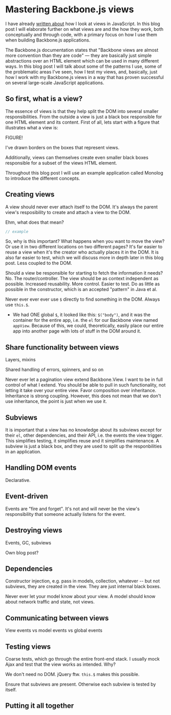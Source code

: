 Mastering Backbone.js views
===========================

I have already [written about]() how I look at views in JavaScript. In
this blog post I will elaborate further on what views are and the how
they work, both conceptually and through code, with a primary focus on
how I use them when building Backbone.js applications.

The Backbone.js documentation states that "Backbone views are almost
more convention than they are code" — they are basically just simple
abstractions over an HTML element which can be used in many different
ways. In this blog post I will talk about some of the patterns I use,
some of the problematic areas I've seen, how I test my views, and,
basically, just how I work with my Backbone.js views in a way that has
proven successful on several large-scale JavaScript applications.

So first, what is a view?
-------------------------

The essence of views is that they help split the DOM into several
smaller responsibilities. From the outside a view is just a black box
responsible for one HTML element and its content. First of all, lets
start with a figure that illustrates what a view is:

FIGURE!

I've drawn borders on the boxes that represent views.

Additionally, views can themselves create even smaller black boxes
responsible for a subset of the views HTML element.

Throughout this blog post I will use an example application called
Monolog to introduce the different concepts. 

Creating views
--------------

A view should never ever attach itself to the DOM. It's always the
parent view's resposibility to create and attach a view to the DOM.

Ehm, what does that mean?

```javascript
// example
```

So, why is this important? What happens when you want to move the view?
Or use it in two different locations on two different pages? It's far
easier to reuse a view when it's the creator who actually places it in
the DOM. It is also far easier to test, which we will discuss more in
depth later in this blog post. Less coupled to the DOM.

Should a view be responsible for starting to fetch the information it
needs? No. The router/controller. The view should be as context
independent as possible. Increased reusability. More control. Easier to
test. Do as little as possible in the constructor, which is an accepted
"pattern" in Java et al.

Never ever ever ever use `$` directly to find something in the DOM.
Always use `this.$`.

* We had ONE global `$`, it looked like this: `$("body")`, and it was
  the container for the entire app, i.e. the `el` for our Backbone view
  named `appView`. Because of this, we could, theoretically, easily
  place our entire app into another page with lots of stuff in the DOM
  around it.

Share functionality between views
---------------------------------

Layers, mixins

Shared handling of errors, spinners, and so on

Never ever let a pagination view extend Backbone.View. I want to be in
full control of what I extend. You should be able to pull in such
functionality, not letting it take over your entire view. Favor
composition over inheritance. Inheritance is strong coupling. However,
this does not mean that we don't use inheritance, the point is just when
we use it.

Subviews
--------

It is important that a view has no knowledge about its subviews except
for their `el`, other dependencies, and their API, i.e.  the events the
view trigger. This simplifies testing, it simplifies reuse and it
simplifies maintenance. A subview is just a black box, and they are used
to split up the responbilities in an application.

Handling DOM events
-------------------

Declarative.

Event-driven
------------

Events are "fire and forget". It's not and will never be the view's
responsibility that someone actually listens for the event.

Destroying views
----------------

Events, GC, subviews

Own blog post?

Dependencies
------------

Constructor injection, e.g. pass in models, collection, whatever -- but
not subviews, they are created in the view. They are just internal black
boxes.

Never ever let your model know about your view. A model should know
about network traffic and state, not views.

Communicating between views
---------------------------

View events vs model events vs global events

Testing views
-------------

Coarse tests, which go through the entire front-end stack. I usually
mock Ajax and test that the view works as intended. Why?

We don't need no DOM. jQuery ftw. `this.$` makes this possible.

Ensure that subviews are present. Otherwise each subview is tested by
itself.

Putting it all together
-----------------------


